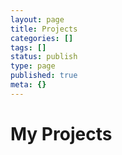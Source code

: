 ```yaml
---
layout: page
title: Projects
categories: []
tags: []
status: publish
type: page
published: true
meta: {}
---
```


# My Projects

<div id="my-repos" class="posts-list"></div>
<script src="https://ajax.googleapis.com/ajax/libs/jquery/2.1.1/jquery.min.js"></script>
<script>
$.ajax({
  url: "https://api.github.com/users/shobhitsharma/repos",
  jsonp: true,
  method: "GET",
  dataType: "json",
  beforeSend: function() {
    $('#my-repos').empty().append('<h3>Fetching ...</h3>');
  },
  error: function (xhr) {
    $('#my-repos').empty().append('<h3>'+xhr.responseText+'</h3>');
  },
  success: function(repos) {
    $('#my-repos').empty();
    repos.sort(function (a,b) {
      return new Date(b.updated_at) - new Date(a.updated_at);
    }).forEach(function (repo) {
      if (!repo.fork) {
        $('#my-repos').append(
          '<article class="post" itemscope="" itemtype="http://schema.org/BlogPosting">' +
            '<div class="post-details">' +
              '<h1 class="post-title" itemprop="name headline">' +
                '<a href="'+repo.url+'">'+repo.name+'</a>' +
              '</h1>' +
              '<p class="post-excerpt">'+repo.description+'</p>' +
              '<p class="post-meta">' +
                '<time>'+new Date(repo.updated_at).toLocaleString('en-GB')+
                '&nbsp; • &nbsp; <span class="post-tags"><a class="tag">'+repo.language+'</a></span>' +
                '</time>&nbsp; • &nbsp; '+ repo.stargazers_count + ' stars / '+ repo.forks_count + ' forks'+
              '</p>' +
            '</div>' +
          '</article>'
        );
      }
    });
  }
});
</script>
